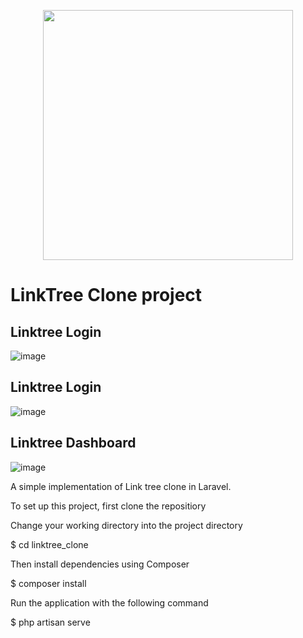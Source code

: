 <p align="center"><a href="https://laravel.com" target="_blank"><img src="https://raw.githubusercontent.com/laravel/art/master/logo-lockup/5%20SVG/2%20CMYK/1%20Full%20Color/laravel-logolockup-cmyk-red.svg" width="400"></a></p>

# LinkTree Clone project

## Linktree Login 

![image](https://user-images.githubusercontent.com/32661307/144702574-9870a844-0f4a-47d1-ae90-a1b36f2e9761.png)

## Linktree Login 

![image](https://user-images.githubusercontent.com/32661307/144702587-6bfd8467-5e0a-4411-a38c-8aeb7818a2f5.png)

## Linktree Dashboard 

![image](https://user-images.githubusercontent.com/32661307/144702694-945c1d6b-f8e8-4177-ba24-449e3eaa42ee.png)


A simple implementation of Link tree clone in Laravel.

To set up this project, first clone the repositiory

Change your working directory into the project directory

$ cd linktree_clone

Then install dependencies using Composer

$ composer install

Run the application with the following command

$ php artisan serve
